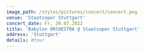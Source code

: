 ```yaml
---
image_path: /styles/pictures/concert/concert.png
venue: 'Staatsoper Stuttgart'
concert_date: Fr, 20.07.2022
title: 'Babylon ORCHESTRA @ Staatsoper Stuttgart'
address: 'Stuttgart'
details: #tour 
---
```

